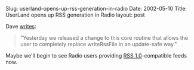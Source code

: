 Slug: userland-opens-up-rss-generation-in-radio
Date: 2002-05-10
Title: UserLand opens up RSS generation in Radio
layout: post

Dave <a href="http://scriptingnews.userland.com/backissues/2002/05/09#aSmallChange">writes</a>:
<blockquote>&quot;Yesterday we released a change to this core routine that allows the user to completely replace writeRssFile in an update-safe way.&quot;</blockquote>
Maybe we&#39;ll begin to see Radio users providing <a href="http://groups.yahoo.com/group/rss-dev/files/specification.html">RSS 1.0</a>-compatible feeds now.
